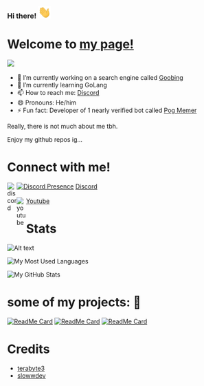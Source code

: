 ### Hi there! <img src="https://raw.githubusercontent.com/ABSphreak/ABSphreak/master/gifs/Hi.gif" width="30px">
# Welcome to [my page!](https://github.com/Random-1s)
![](https://komarev.com/ghpvc/?username=random-1s)

- 🔭 I’m currently working on a search engine called [Goobing](https://www.goobing.tk)
- 🌱 I’m currently learning GoLang
- 📫 How to reach me: [Discord](https://discord.gg/HQJypqJpsw)
- 😄 Pronouns: He/him
- ⚡ Fun fact: Developer of 1 nearly verified bot called [Pog Memer](https://dsc.gg/pogmemer)

Really, there is not much about me tbh.

Enjoy my github repos ig...

# Connect with me!
[![Discord Presence](https://lanyard-profile-readme.vercel.app/api/839514280251359292)](https://discord.com/users/839514280251359292)
<img align="left" alt="discord" width="22px" src="https://cdn.jsdelivr.net/npm/simple-icons@v3/icons/discord.svg" />[Discord](https://www.discord.com/users/839514280251359292)
<br>
<br>
<img align="left" alt="youtube" width="22px" src="https://cdn.jsdelivr.net/npm/simple-icons@v3/icons/youtube.svg" />[Youtube](https://www.youtube.com/c/paragonx)

# Stats
![Alt text](https://spotify-recently-played-readme.vercel.app/api?user=2ij9adivn5njhfsxz0ejpskld)

![My Most Used Languages](https://github-readme-stats.vercel.app/api/top-langs/?username=tiledev&theme=tokyonight&layout=compact)

![My GitHub Stats](https://github-readme-stats.vercel.app/api?username=tiledev&count_private=false&show_icons=true&theme=tokyonight)

# some of my projects: 🔨
[![ReadMe Card](https://github-readme-stats.vercel.app/api/pin/?username=tiledev&repo=pog-memer&theme=dark&)](https://github.com/TileDev/Pog-Memer)
[![ReadMe Card](https://github-readme-stats.vercel.app/api/pin/?username=tiledev&repo=utilbot&theme=dark&)](https://github.com/TileDev/utilbot)
[![ReadMe Card](https://github-readme-stats.vercel.app/api/pin/?username=tiledev&repo=discord.py-bot-template&theme=dark&)](https://github.com/TileDev/discord.py-bot-template)

# Credits
* [terabyte3](https://github.com/terabyte3)
* [slowwdev](https://github.com/slowwdev)
